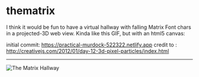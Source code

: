 # thematrix

I think it would be fun to have a virtual hallway with falling Matrix Font chars in a projected-3D web view. Kinda like this GIF, but with an html5 canvas:


initial commit: https://practical-murdock-522322.netlify.app
credit to : http://creativejs.com/2012/01/day-12-3d-pixel-particles/index.html
___

![The Matrix Hallway](https://media.giphy.com/media/v7WM6sLcnGIc8/giphy.gif)
